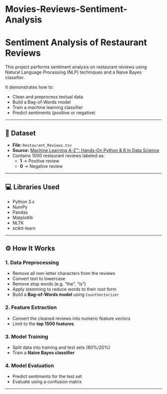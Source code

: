 # Movies-Reviews-Sentiment-Analysis
# Sentiment Analysis of Restaurant Reviews

This project performs sentiment analysis on restaurant reviews using Natural Language Processing (NLP) techniques and a Naive Bayes classifier.

It demonstrates how to:
- Clean and preprocess textual data
- Build a Bag-of-Words model
- Train a machine learning classifier
- Predict sentiments (positive or negative)

---

## 📂 Dataset

- **File:** `Restaurant_Reviews.tsv`
- **Source:** [Machine Learning A-Z™: Hands-On Python & R In Data Science](https://www.udemy.com/course/machinelearning/)
- Contains 1000 restaurant reviews labeled as:
  - **1** → Positive review
  - **0** → Negative review

---

## 💻 Libraries Used

- Python 3.x
- NumPy
- Pandas
- Matplotlib
- NLTK
- scikit-learn

---

## ⚙️ How It Works

### 1. Data Preprocessing

- Remove all non-letter characters from the reviews
- Convert text to lowercase
- Remove stop words (e.g. “the”, “is”)
- Apply stemming to reduce words to their root form
- Build a **Bag-of-Words model** using `CountVectorizer`

### 2. Feature Extraction

- Convert the cleaned reviews into numeric feature vectors
- Limit to the **top 1500 features**

### 3. Model Training

- Split data into training and test sets (80%/20%)
- Train a **Naive Bayes classifier**

### 4. Model Evaluation

- Predict sentiments for the test set
- Evaluate using a confusion matrix

---
